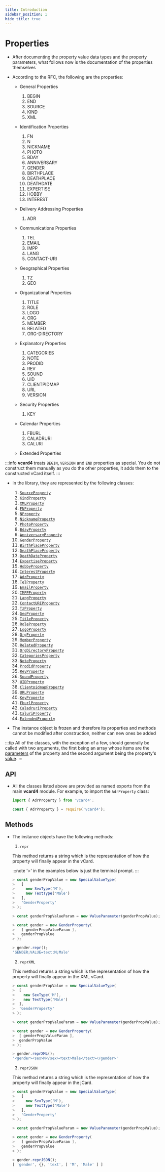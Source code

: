 ```yaml
---
title: Introduction
sidebar_position: 1
hide_title: true
---
```


# Properties

* After documenting the property value data types and the property parameters, what follows now is the documentation of the properties themselves

* According to the RFC, the following are the properties:

    - General Properties

        1. BEGIN
        2. END
        3. SOURCE
        4. KIND
        5. XML

    - Identification Properties

        1. FN
        2. N
        3. NICKNAME
        4. PHOTO
        5. BDAY
        6. ANNIVERSARY
        7. GENDER
        8. BIRTHPLACE
        9. DEATHPLACE
        10. DEATHDATE
        11. EXPERTISE
        12. HOBBY
        13. INTEREST

    - Delivery Addressing Properties

        1. ADR

    - Communications Properties

        1. TEL
        2. EMAIL
        3. IMPP
        4. LANG
        5. CONTACT-URI

    - Geographical Properties

        1. TZ
        2. GEO

    - Organizational Properties

        1. TITLE
        2. ROLE
        3. LOGO
        4. ORG
        5. MEMBER
        6. RELATED
        7. ORG-DIRECTORY

    - Explanatory Properties

        1. CATEGORIES
        2. NOTE
        3. PRODID
        4. REV
        5. SOUND
        6. UID
        7. CLIENTPIDMAP
        8. URL
        9. VERSION

    - Security Properties

        1. KEY

    - Calendar Properties

        1. FBURL
        2. CALADRURI
        3. CALURI

    - Extended Properties

:::info
__vcard4__ treats `BEGIN`, `VERSION` and `END` properties as special. You do not construct them manually as you do the other properties, it adds them to the constructed vCard itself.
:::

* In the library, they are represented by the following classes:

    1. [`SourceProperty`](sourceproperty)
    2. [`KindProperty`](kindproperty)
    3. [`XMLProperty`](xmlproperty)
    4. [`FNProperty`](fnproperty)
    5. [`NProperty`](nproperty)
    6. [`NicknameProperty`](nicknameproperty)
    7. [`PhotoProperty`](photoproperty)
    8. [`BdayProperty`](bdayproperty)
    9. [`AnniversaryProperty`](anniversaryproperty)
    10. [`GenderProperty`](genderproperty)
    11. [`BirthPlaceProperty`](birthplaceproperty)
    12. [`DeathPlaceProperty`](deathplaceproperty)
    13. [`DeathDateProperty`](deathdateproperty)
    14. [`ExpertiseProperty`](expertiseproperty)
    15. [`HobbyProperty`](hobbyproperty)
    16. [`InterestProperty`](interestproperty)
    17. [`AdrProperty`](adrproperty)
    18. [`TelProperty`](telproperty)
    19. [`EmailProperty`](emailproperty)
    20. [`IMPPProperty`](imppproperty)
    21. [`LangProperty`](langproperty)
    22. [`ContactURIProperty`](contacturiproperty)
    23. [`TzProperty`](tzproperty)
    24. [`GeoProperty`](geoproperty)
    25. [`TitleProperty`](titleproperty)
    26. [`RoleProperty`](roleproperty)
    27. [`LogoProperty`](logoproperty)
    28. [`OrgProperty`](orgproperty)
    29. [`MemberProperty`](memberproperty)
    30. [`RelatedProperty`](relatedproperty)
    31. [`OrgDirectoryProperty`](orgdirectoryproperty)
    32. [`CategoriesProperty`](categoriesproperty)
    33. [`NoteProperty`](noteproperty)
    34. [`ProdidProperty`](prodidproperty)
    35. [`RevProperty`](revproperty)
    36. [`SoundProperty`](soundproperty)
    37. [`UIDProperty`](uidproperty)
    38. [`ClientpidmapProperty`](clientpidmapproperty)
    39. [`URLProperty`](urlproperty)
    40. [`KeyProperty`](keyproperty)
    41. [`FburlProperty`](fburlproperty)
    42. [`CaladruriProperty`](caladruriproperty)
    43. [`CaluriProperty`](caluriproperty)
    44. [`ExtendedProperty`](extendedproperty)

* The instance object is frozen and therefore its properties and methods cannot be modified after construction, neither can new ones be added

:::tip
All of the classes, with the exception of a few, should generally be called with two arguments, the first being an array whose items are the [parameters](/documentation/parameters/intro) of the property and the second argument being the property's [value](/documentation/values/intro).
:::

## API

* All the classes listed above are provided as named exports from the main __vcard4__ module. For example, to import the `AdrProperty` class:

  ```js title=ESM
  import { AdrProperty } from 'vcard4';
  ```

  ```js title=commonjs
  const { AdrProperty } = require('vcard4');
  ```

## Methods

* The instance objects have the following methods:

  1. `repr`

    This method returns a string which is the representation of how the property will finally appear in the vCard.

    :::note
    '>' in the examples below is just the terminal prompt.
    :::

    ```js
    > const genderPropValue = new SpecialValueType(
    >   [
    >     new SexType('M'),
    >     new TextType('Male')
    >   ],
    >   'GenderProperty'
    > );
 
    > const genderPropValueParam = new ValueParameter(genderPropValue);

    > const gender = new GenderProperty(
    >   [ genderPropValueParam ],
    >   genderPropValue
    > );

    > gender.repr();
    'GENDER;VALUE=text:M;Male'
    ```

  2. `reprXML`

    This method returns a string which is the representation of how the property will finally appear in the XML vCard.

    ```js
    > const genderPropValue = new SpecialValueType(
    >  [
    >    new SexType('M'),
    >    new TextType('Male')
    >  ],
    >  'GenderProperty'
    > );

    > const genderPropValueParam = new ValueParameter(genderPropValue);

    > const gender = new GenderProperty(
    >  [ genderPropValueParam ],
    >  genderPropValue
    > );

    > gender.reprXML();
    '<gender><sex>M</sex><text>Male</text></gender>'
    ```

  3. `reprJSON` 

    This method returns a string which is the representation of how the property will finally appear in the jCard.

    ```js
    > const genderPropValue = new SpecialValueType(
    >   [
    >     new SexType('M'),
    >     new TextType('Male')
    >   ],
    >   'GenderProperty'
    > );

    > const genderPropValueParam = new ValueParameter(genderPropValue);

    > const gender = new GenderProperty(
    >   [ genderPropValueParam ],
    >   genderPropValue
    > );

    > gender.reprJSON();
    [ 'gender', {}, 'text', [ 'M', 'Male' ] ]
    ```

